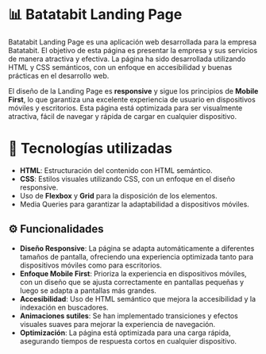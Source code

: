# 📊 Batatabit Landing Page

Batatabit Landing Page es una aplicación web desarrollada para la empresa Batatabit. El objetivo de esta página es presentar la empresa y sus servicios de manera atractiva y efectiva. La página ha sido desarrollada utilizando HTML y CSS semánticos, con un enfoque en accesibilidad y buenas prácticas en el desarrollo web.

El diseño de la Landing Page es **responsive** y sigue los principios de **Mobile First**, lo que garantiza una excelente experiencia de usuario en dispositivos móviles y escritorios. Esta página está optimizada para ser visualmente atractiva, fácil de navegar y rápida de cargar en cualquier dispositivo.

# 🚀 Tecnologías utilizadas

- **HTML**: Estructuración del contenido con HTML semántico.
- **CSS**: Estilos visuales utilizando CSS, con un enfoque en el diseño responsive.
- Uso de **Flexbox** y **Grid** para la disposición de los elementos.
- Media Queries para garantizar la adaptabilidad a dispositivos móviles.

## ⚙️ Funcionalidades

- **Diseño Responsive**: La página se adapta automáticamente a diferentes tamaños de pantalla, ofreciendo una experiencia optimizada tanto para dispositivos móviles como para escritorios.
- **Enfoque Mobile First**: Prioriza la experiencia en dispositivos móviles, con un diseño que se ajusta correctamente en pantallas pequeñas y luego se adapta a pantallas más grandes.
- **Accesibilidad**: Uso de HTML semántico que mejora la accesibilidad y la indexación en buscadores.
- **Animaciones sutiles**: Se han implementado transiciones y efectos visuales suaves para mejorar la experiencia de navegación.
- **Optimización**: La página está optimizada para una carga rápida, asegurando tiempos de respuesta cortos en cualquier dispositivo.
